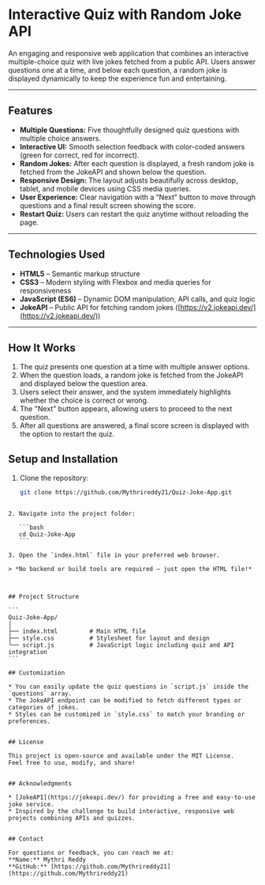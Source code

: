 # Interactive Quiz with Random Joke API

An engaging and responsive web application that combines an interactive multiple-choice quiz with live jokes fetched from a public API. Users answer questions one at a time, and below each question, a random joke is displayed dynamically to keep the experience fun and entertaining.

---

## Features

- **Multiple Questions:** Five thoughtfully designed quiz questions with multiple choice answers.
- **Interactive UI:** Smooth selection feedback with color-coded answers (green for correct, red for incorrect).
- **Random Jokes:** After each question is displayed, a fresh random joke is fetched from the JokeAPI and shown below the question.
- **Responsive Design:** The layout adjusts beautifully across desktop, tablet, and mobile devices using CSS media queries.
- **User Experience:** Clear navigation with a “Next” button to move through questions and a final result screen showing the score.
- **Restart Quiz:** Users can restart the quiz anytime without reloading the page.

---

## Technologies Used

- **HTML5** – Semantic markup structure
- **CSS3** – Modern styling with Flexbox and media queries for responsiveness
- **JavaScript (ES6)** – Dynamic DOM manipulation, API calls, and quiz logic
- **JokeAPI** – Public API for fetching random jokes ([https://v2.jokeapi.dev/](https://v2.jokeapi.dev/))

---

## How It Works

1. The quiz presents one question at a time with multiple answer options.
2. When the question loads, a random joke is fetched from the JokeAPI and displayed below the question area.
3. Users select their answer, and the system immediately highlights whether the choice is correct or wrong.
4. The "Next" button appears, allowing users to proceed to the next question.
5. After all questions are answered, a final score screen is displayed with the option to restart the quiz.

## Setup and Installation

1. Clone the repository:

   ```bash
   git clone https://github.com/Mythrireddy21/Quiz-Joke-App.git
````

2. Navigate into the project folder:

   ```bash
   cd Quiz-Joke-App
   ```

3. Open the `index.html` file in your preferred web browser.

> *No backend or build tools are required — just open the HTML file!*



## Project Structure

```
Quiz-Joke-App/
│
├── index.html         # Main HTML file
├── style.css          # Stylesheet for layout and design
└── script.js          # JavaScript logic including quiz and API integration
```

## Customization

* You can easily update the quiz questions in `script.js` inside the `questions` array.
* The JokeAPI endpoint can be modified to fetch different types or categories of jokes.
* Styles can be customized in `style.css` to match your branding or preferences.


## License

This project is open-source and available under the MIT License.
Feel free to use, modify, and share!


## Acknowledgments

* [JokeAPI](https://jokeapi.dev/) for providing a free and easy-to-use joke service.
* Inspired by the challenge to build interactive, responsive web projects combining APIs and quizzes.


## Contact

For questions or feedback, you can reach me at:
**Name:** Mythri Reddy
**GitHub:** [https://github.com/Mythrireddy21](https://github.com/Mythrireddy21)